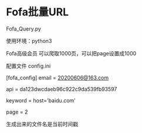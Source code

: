 # Fofa批量URL

Fofa_Query.py

使用环境：python3



Fofa高级会员 可以爬取1000页，可以把page设置成1000

配置文件 config.ini

[fofa_config]
email = 20200606@163.com

api = da123dwcdaeb96c922c9da539fb93597

keyword = host='baidu.com'

page = 2





生成出来的文件名是当前时间戳
